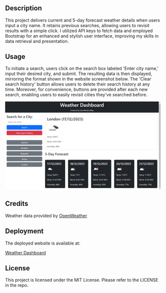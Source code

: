 # <Weather-Dashboard>

## Description

This project delivers current and 5-day forecast weather details when users input a city name. It retains previous searches, allowing users to revisit results with a simple click. I utilized API keys to fetch data and employed Bootstrap for an enhanced and stylish user interface, improving my skills in data retrieval and presentation.

## Usage

To initiate a search, users click on the search box labeled 'Enter city name,' input their desired city, and submit. The resulting data is then displayed, mirroring the format shown in the website screenshot below. The 'Clear search history' button allows users to delete their search history at any time. Moreover, for convenience, buttons are provided after each new search, enabling users to easily revisit cities they've searched before. 

![image of weather dashboard website](assets/images/screenshot.png)

## Credits

Weather data provided by [OpenWeather](https://openweathermap.org/)

## Deployment
The deployed website is available at:

[Weather Dashboard](https://cemileblks.github.io/weather-dashboard/)

## License

This project is licensed under the MIT License. Please refer to the LICENSE in the repo.

